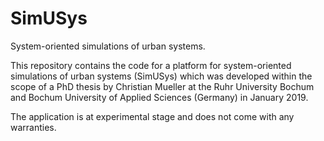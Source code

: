 # SimUSys
System-oriented simulations of urban systems.

This repository contains the code for a platform for system-oriented simulations of urban systems (SimUSys) which was developed within the scope of a PhD thesis by Christian Mueller at the Ruhr University Bochum and Bochum University of Applied Sciences (Germany) in January 2019.

The application is at experimental stage and does not come with any warranties.
